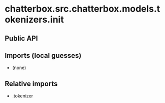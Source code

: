 # chatterbox.src.chatterbox.models.tokenizers.__init__

## Public API


## Imports (local guesses)
- (none)

## Relative imports
- .tokenizer